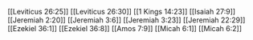 [[Leviticus 26:25]]
[[Leviticus 26:30]]
[[1 Kings 14:23]]
[[Isaiah 27:9]]
[[Jeremiah 2:20]]
[[Jeremiah 3:6]]
[[Jeremiah 3:23]]
[[Jeremiah 22:29]]
[[Ezekiel 36:1]]
[[Ezekiel 36:8]]
[[Amos 7:9]]
[[Micah 6:1]]
[[Micah 6:2]]
